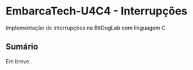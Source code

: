 # EmbarcaTech-U4C4 - Interrupções
Implementação de interrupções na BitDogLab com linguagem C
## Sumário
Em breve...
